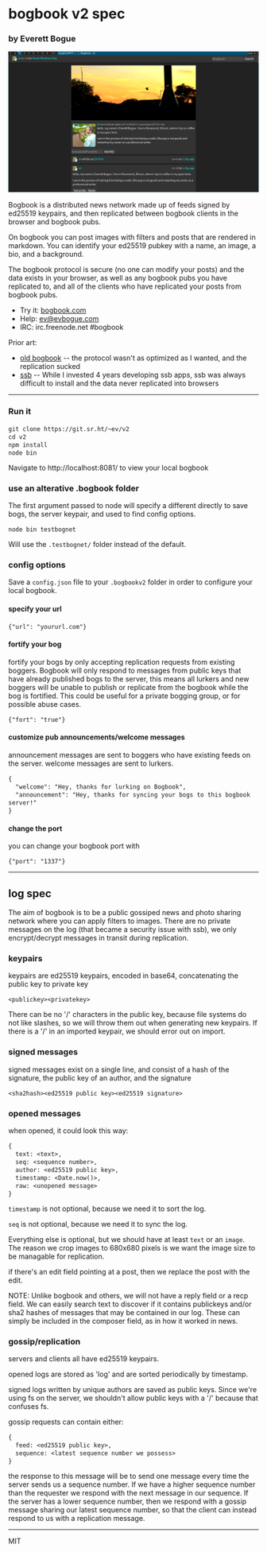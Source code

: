 # bogbook v2 spec

### by Everett Bogue

![bogbook](bogbook.png)

Bogbook is a distributed news network made up of feeds signed by ed25519 keypairs, and then replicated between bogbook clients in the browser and bogbook pubs. 

On bogbook you can post images with filters and posts that are rendered in markdown. You can identify your ed25519 pubkey with a name, an image, a bio, and a background.

The bogbook protocol is secure (no one can modify your posts) and the data exists in your browser, as well as any bogbook pubs you have replicated to, and all of the clients who have replicated your posts from bogbook pubs.  

+ Try it: [bogbook.com](http://bogbook.com/)
+ Help: [ev@evbogue.com](mailto:ev@evbogue.com)
+ IRC: irc.freenode.net #bogbook

Prior art:

+ [old bogbook](http://git.sr.ht/~ev/bogbook) -- the protocol wasn't as optimized as I wanted, and the replication sucked
+ [ssb](http://scuttlebot.io) -- While I invested 4 years developing ssb apps, ssb was always difficult to install and the data never replicated into browsers

---

### Run it

```
git clone https://git.sr.ht/~ev/v2
cd v2
npm install
node bin
```

Navigate to http://localhost:8081/ to view your local bogbook

### use an alterative .bogbook folder

The first argument passed to node will specify a different directly to save bogs, the server keypair, and used to find config options.

```
node bin testbognet
```

Will use the `.testbognet/` folder instead of the default.

### config options

Save a `config.json` file to your `.bogbookv2` folder in order to configure your local bogbook.

#### specify your url

```
{"url": "yoururl.com"}
```

#### fortify your bog

fortify your bogs by only accepting replication requests from existing boggers. Bogbook will only respond to messages from public keys that have already published bogs to the server, this means all lurkers and new boggers will be unable to publish or replicate from the bogbook while the bog is fortified. This could be useful for a private bogging group, or for possible abuse cases.

```
{"fort": "true"}
```

#### customize pub announcements/welcome messages

announcement messages are sent to boggers who have existing feeds on the server. welcome messages are sent to lurkers.

```
{
  "welcome": "Hey, thanks for lurking on Bogbook",
  "announcement": "Hey, thanks for syncing your bogs to this bogbook server!"
}
```

#### change the port

you can change your bogbook port with

```
{"port": "1337"}
```

---

## log spec

The aim of bogbook is to be a public gossiped news and photo sharing network where you can apply filters to images. There are no private messages on the log (that became a security issue with ssb), we only encrypt/decrypt messages in transit during replication.

### keypairs

keypairs are ed25519 keypairs, encoded in base64, concatenating the public key to private key

```
<publickey><privatekey>
```  

There can be no '/' characters in the public key, because file systems do not like slashes, so we will throw them out when generating new keypairs. If there is a '/' in an imported keypair, we should error out on import.

### signed messages

signed messages exist on a single line, and consist of a hash of the signature, the public key of an author, and the signature

```
<sha2hash><ed25519 public key><ed25519 signature>
```

### opened messages

when opened, it could look this way:

```
{
  text: <text>,
  seq: <sequence number>,
  author: <ed25519 public key>,
  timestamp: <Date.now()>,
  raw: <unopened message>
}
```

`timestamp` is not optional, because we need it to sort the log. 

`seq` is not optional, because we need it to sync the log.

Everything else is optional, but we should have at least `text` or an `image`. The reason we crop images to 680x680 pixels is we want the image size to be managable for replication.

if there's an edit field pointing at a post, then we replace the post with the edit.

NOTE: Unlike bogbook and others, we will not have a reply field or a recp field. We can easily search text to discover if it contains publickeys and/or sha2 hashes of messages that may be contained in our log. These can simply be included in the composer field, as in how it worked in news.

### gossip/replication

servers and clients all have ed25519 keypairs.

opened logs are stored as 'log' and are sorted periodically by timestamp.

signed logs written by unique authors are saved as public keys. Since we're using fs on the server, we shouldn't allow public keys with a '/' because that confuses fs. 

gossip requests can contain either:

```
{
  feed: <ed25519 public key>,
  sequence: <latest sequence number we possess> 
} 
```

the response to this message will be to send one message every time the server sends us a sequence number. If we have a higher sequence number than the requester we respond with the next message in our sequence. If the server has a lower sequence number, then we respond with a gossip message sharing our latest sequence number, so that the client can instead respond to us with a replication message.

---

MIT

